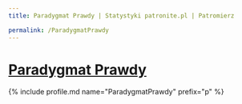 ```yaml
---
title: Paradygmat Prawdy | Statystyki patronite.pl | Patromierz

permalink: /ParadygmatPrawdy
---
```


# [Paradygmat Prawdy](https://patronite.pl/ParadygmatPrawdy)

{% include profile.md name="ParadygmatPrawdy" prefix="p" %}

